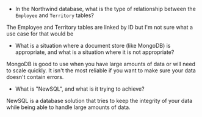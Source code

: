 

- In the Northwind database, what is the type of relationship between the `Employee` and `Territory` tables?

The Employee and Territory tables are linked by ID but I'm not sure what a use case for that would be


- What is a situation where a document store (like MongoDB) is appropriate, and what is a situation where it is not appropriate?

MongoDB is good to use when you have large amounts of data or will need to scale quickly. It isn't the most reliable if you want to make sure your data doesn't contain errors.


- What is "NewSQL", and what is it trying to achieve?

NewSQL is a database solution that tries to keep the integrity of your data while being able to handle large amounts of data.
